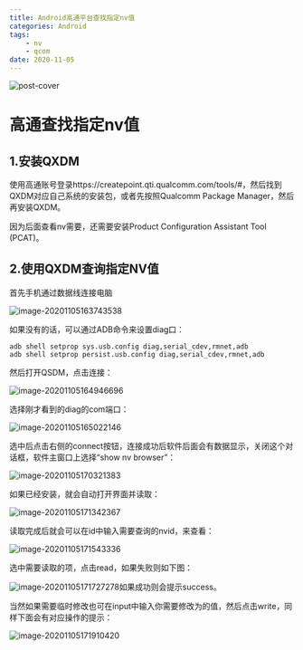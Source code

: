 ```yaml
---
title: Android高通平台查找指定nv值   
categories: Android  
tags: 
	- nv 
	- qcom 
date: 2020-11-05
---
```


![post-cover](https://s2.loli.net/2023/09/21/UswxOvhH9yug4LT.jpg)

# 高通查找指定nv值

## 1.安装QXDM

使用高通账号登录https://createpoint.qti.qualcomm.com/tools/#，然后找到QXDM对应自己系统的安装包，或者先按照Qualcomm Package Manager，然后再安装QXDM。

因为后面查看nv需要，还需要安装Product Configuration Assistant Tool (PCAT)。

## 2.使用QXDM查询指定NV值

首先手机通过数据线连接电脑

![image-20201105163743538](C:%5CUsers%5Cwang_shunda%5CAppData%5CRoaming%5CTypora%5Ctypora-user-images%5Cimage-20201105163743538.png)

如果没有的话，可以通过ADB命令来设置diag口：

```shell
adb shell setprop sys.usb.config diag,serial_cdev,rmnet,adb
adb shell setprop persist.usb.config diag,serial_cdev,rmnet,adb
```

然后打开QSDM，点击连接：

![image-20201105164946696](C:%5CUsers%5Cwang_shunda%5CAppData%5CRoaming%5CTypora%5Ctypora-user-images%5Cimage-20201105164946696.png)

选择刚才看到的diag的com端口：

![image-20201105165022146](C:%5CUsers%5Cwang_shunda%5CAppData%5CRoaming%5CTypora%5Ctypora-user-images%5Cimage-20201105165022146.png)

选中后点击右侧的connect按钮，连接成功后软件后面会有数据显示，关闭这个对话框，软件主窗口上选择“show nv browser”：

![image-20201105170321383](C:%5CUsers%5Cwang_shunda%5CAppData%5CRoaming%5CTypora%5Ctypora-user-images%5Cimage-20201105170321383.png)

如果已经安装，就会自动打开界面并读取：

![image-20201105171342367](C:%5CUsers%5Cwang_shunda%5CAppData%5CRoaming%5CTypora%5Ctypora-user-images%5Cimage-20201105171342367.png)

读取完成后就会可以在id中输入需要查询的nvid，来查看：

![image-20201105171543336](C:%5CUsers%5Cwang_shunda%5CAppData%5CRoaming%5CTypora%5Ctypora-user-images%5Cimage-20201105171543336.png)

选中需要读取的项，点击read，如果失败则如下图：

![image-20201105171727278](C:%5CUsers%5Cwang_shunda%5CAppData%5CRoaming%5CTypora%5Ctypora-user-images%5Cimage-20201105171727278.png)如果成功则会提示success。

当然如果需要临时修改也可在input中输入你需要修改为的值，然后点击write，同样下面会有对应操作的提示：

![image-20201105171910420](C:%5CUsers%5Cwang_shunda%5CAppData%5CRoaming%5CTypora%5Ctypora-user-images%5Cimage-20201105171910420.png)